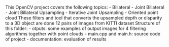 This OpenCV project covers the following topics: - Billateral - Joint Billateral - Joint Billateral Upsampling - Iterative Joint Upsampling - Oriented point cloud
These filters and tool that converts the upsampled depth or disparity to a 3D object are done 12 pairs of images from KITTI dataset
Structure of this folder: - otputs: some examples of output images for 4 filtering algorithms together with point clouds - main.cpp and main.h: source code of project - documentation: evaluation of results
